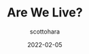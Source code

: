 ---
author: scottohara
date: 2022-02-05
permalink: false
tags:
  - accessibility
  - aria
target_url: https://www.scottohara.me//blog/2022/02/05/are-we-live.html
title: Are We Live?
---